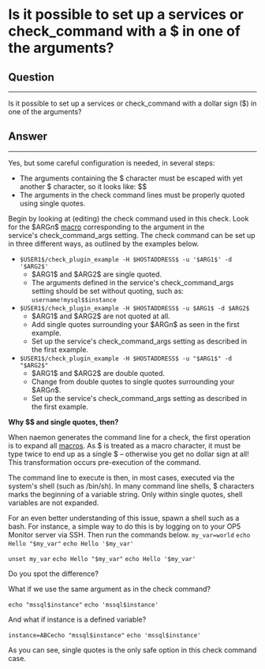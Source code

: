 # Is it possible to set up a services or check\_command with a \$ in one of the arguments?

## Question

* * * * *

Is it possible to set up a services or check\_command with a dollar sign (\$) in one of the arguments?

## Answer

* * * * *

Yes, but some careful configuration is needed, in several steps:

- The arguments containing the \$ character must be escaped with yet another \$ character, so it looks like: \$\$
- The arguments in the check command lines must be properly quoted using single quotes.

Begin by looking at (editing) the check command used in this check. Look for the \$ARG*n*\$ [macro](https://kb.op5.com/display/DOC/Macros) corresponding to the argument in the service's check\_command\_args setting. The check command can be set up in three different ways, as outlined by the examples below.

- `$USER1$/check_plugin_example -H $HOSTADDRESS$ -u '$ARG1$' -d '$ARG2$'`
  - \$ARG1\$ and \$ARG2\$ are single quoted.
  - The arguments defined in the service's check\_command\_args setting should be set without quoting, such as:
        `username!mysql$$instance`
- `$USER1$/check_plugin_example -H $HOSTADDRESS$ -u $ARG1$ -d $ARG2$`
  - \$ARG1\$ and \$ARG2\$ are not quoted at all.
  - Add single quotes surrounding your \$ARG*n*\$ as seen in the first example.
  - Set up the service's check\_command\_args setting as described in the first example.
- `$USER1$/check_plugin_example -H $HOSTADDRESS$ -u "$ARG1$" -d "$ARG2$"`
  - \$ARG1\$ and \$ARG2\$ are double quoted.
  - Change from double quotes to single quotes surrounding your \$ARG*n*\$.
  - Set up the service's check\_command\_args setting as described in the first example.

**Why \$\$ and single quotes, then?**

When naemon generates the command line for a check, the first operation is to expand all [macros](https://kb.op5.com/display/DOC/Macros). As \$ is treated as a macro character, it must be type twice to end up as a single \$ – otherwise you get no dollar sign at all! This transformation occurs pre-execution of the command.

The command line to execute is then, in most cases, executed via the system's shell (such as /bin/sh). In many command line shells, \$ characters marks the beginning of a variable string. Only within single quotes, shell variables are not expanded.

For an even better understanding of this issue, spawn a shell such as a bash. For instance, a simple way to do this is by logging on to your OP5 Monitor server via SSH. Then run the commands below.
`my_var=world`
`echo Hello "$my_var"`
`echo Hello '$my_var'`

`unset my_var`
`echo Hello "$my_var"`
`echo Hello '$my_var'`

Do you spot the difference?

What if we use the same argument as in the check command?

`echo "mssql$instance"`
`echo 'mssql$instance'`

And what if instance is a defined variable?

`instance=ABCecho "mssql$instance"`
`echo 'mssql$instance'`

As you can see, single quotes is the only safe option in this check command case.
